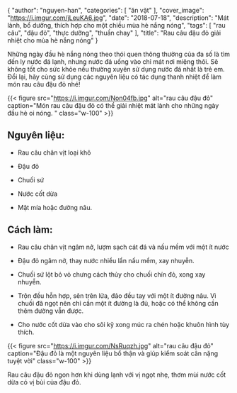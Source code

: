 {
   "author": "nguyen-han",
   "categories": [
      "ăn vặt"
   ],
   "cover_image": "https://i.imgur.com/jLeuKA6.jpg",
   "date": "2018-07-18",
   "description": "Mát lành, bổ dưỡng, thích hợp cho một chiều mùa hè nắng nóng",
   "tags": [
            "rau câu", "đậu đỏ", "thực dưỡng", "thuần chay"
   ],
   "title": "Rau câu đậu đỏ giải nhiệt cho mùa hè nắng nóng"
}

Những ngày đầu hè nắng nóng theo thói quen thông thường của đa số là tìm đến ly nước đá lạnh, nhưng nước đá uống vào chỉ mát nơi miệng thôi. Sẽ không tốt cho sức khỏe nếu thường xuyên sử dụng nước đá nhất là trẻ em. Đổi lại, hãy cùng sử dụng các nguyên liệu có tác dụng thanh nhiệt để làm món rau câu đậu đỏ nhé!

{{< figure src="https://i.imgur.com/Non04fb.jpg" alt="rau câu đậu đỏ" caption="Món rau câu đậu đỏ có thể giải nhiệt mát lành cho những ngày đầu hè oi nóng. " class="w-100" >}}


## Nguyên liệu:

- Rau câu chân vịt loại khô

- Đậu đỏ

- Chuối sứ

- Nước cốt dừa

- Mật mía hoặc đường nâu.


## Cách làm:

- Rau câu chân vịt ngâm nở, lượm sạch cát đá và nấu mềm với một ít nước

- Đậu đỏ ngâm nở, thay nước nhiều lần nấu mềm, xay nhuyễn.

- Chuối sứ lột bỏ vỏ chưng cách thủy cho chuối chín đỏ, xong xay nhuyễn.

- Trộn đều hỗn hợp, sên trên lửa, đảo đều tay với một ít đường nâu. Vì chuối đã ngọt nên chỉ cần một ít đường là đủ, hoặc có thể không cần thêm đường vẫn được.

- Cho nước cốt dừa vào cho sôi kỹ xong múc ra chén hoặc khuôn hình tùy thích.

{{< figure src="https://i.imgur.com/NsRuqzh.jpg" alt="rau câu đậu đỏ" caption="Đậu đỏ là một nguyên liệu bổ thận và giúp kiểm soát cân nặng tuyệt vời" class="w-100" >}}

Rau câu đậu đỏ ngon hơn khi dùng lạnh với vị ngọt nhẹ, thơm mùi nước cốt dừa có vị bùi của đậu đỏ.
